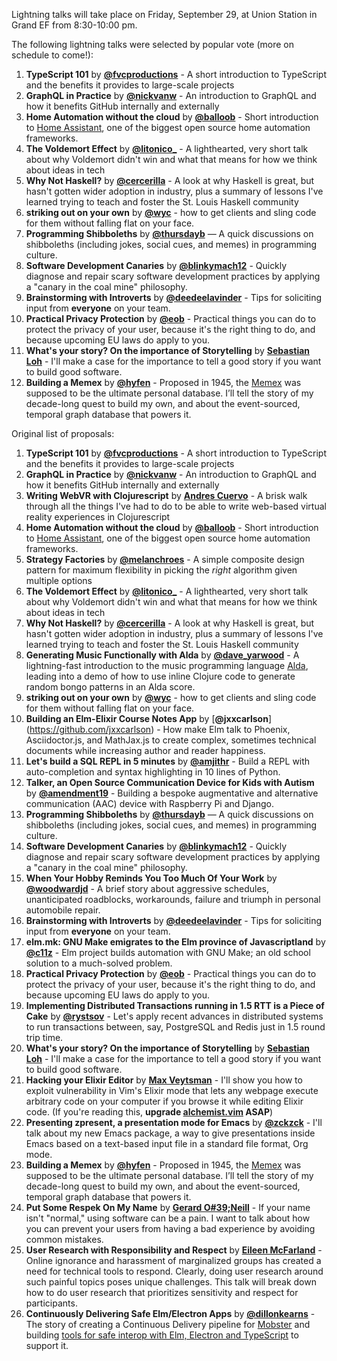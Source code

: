 Lightning talks will take place on Friday, September 29, at Union Station in Grand EF from 8:30-10:00 pm.

The following lightning talks were selected by popular vote (more on schedule to come!):

1. **TypeScript 101** by [**@fvcproductions**](https://github.com/fvcproductions) - A short introduction to TypeScript and the benefits it provides to large-scale projects
1. **GraphQL in Practice** by [**@nickvanw**](https://github.com/nickvanw) - An introduction to GraphQL and how it benefits GitHub internally and externally
1. **Home Automation without the cloud** by [**@balloob**](https://github.com/balloob) - Short introduction to [Home Assistant](https://home-assistant.io), one of the biggest open source home automation frameworks.
1. **The Voldemort Effect** by [**@litonico_**](https://twitter.com/litonico_) - A lighthearted, very short talk about why Voldemort didn't win and what that means for how we think about ideas in tech
1. **Why Not Haskell?** by [**@cercerilla**](https://twitter.com/cercerilla) - A look at why Haskell is great, but hasn't gotten wider adoption in industry, plus a summary of lessons I've learned trying to teach and foster the St. Louis Haskell community
1. **striking out on your own** by [**@wyc**](https://github.com/wyc) - how to get clients and sling code for them without falling flat on your face.
1. **Programming Shibboleths** by [**@thursdayb**](https://twitter.com/thursdayb) — A quick discussions on shibboleths (including jokes, social cues, and memes) in programming culture.
1. **Software Development Canaries** by [**@blinkymach12**](https://twitter.com/blinkymach12) - Quickly diagnose and repair scary software development practices by applying a "canary in the coal mine" philosophy.
1. **Brainstorming with Introverts** by [**@deedeelavinder**](https://github.com/deedeelavinder) - Tips for soliciting input from **everyone** on your team. 
1. **Practical Privacy Protection** by [**@eob**](https://twitter.com/eob) - Practical things you can do to protect the privacy of your user, because it's the right thing to do, and because upcoming EU laws do apply to you.
1. **What's your story? On the importance of Storytelling** by [**Sebastian Loh**](sloh@square-root.com) - I'll make a case for the importance to tell a good story if you want to build good software. 
1. **Building a Memex** by [**@hyfen**](https://twitter.com/hyfen) - Proposed in 1945, the [Memex](https://en.wikipedia.org/wiki/Memex) was supposed to be the ultimate personal database. I’ll tell the story of my decade-long quest to build my own, and about the event-sourced, temporal graph database that powers it.




Original list of proposals:

1. **TypeScript 101** by [**@fvcproductions**](https://github.com/fvcproductions) - A short introduction to TypeScript and the benefits it provides to large-scale projects
1. **GraphQL in Practice** by [**@nickvanw**](https://github.com/nickvanw) - An introduction to GraphQL and how it benefits GitHub internally and externally
1. **Writing WebVR with Clojurescript** by [**Andres Cuervo**](https://twitter.com/acwervo) - A brisk walk through all the things I've had to do to be able to write web-based virtual reality experiences in Clojurescript
1. **Home Automation without the cloud** by [**@balloob**](https://github.com/balloob) - Short introduction to [Home Assistant](https://home-assistant.io), one of the biggest open source home automation frameworks.
1. **Strategy Factories** by [**@melanchroes**](https://twitter.com/melanchroes) - A simple composite design pattern for maximum flexibility in picking the _right_ algorithm given multiple options
1. **The Voldemort Effect** by [**@litonico_**](https://twitter.com/litonico_) - A lighthearted, very short talk about why Voldemort didn't win and what that means for how we think about ideas in tech
1. **Why Not Haskell?** by [**@cercerilla**](https://twitter.com/cercerilla) - A look at why Haskell is great, but hasn't gotten wider adoption in industry, plus a summary of lessons I've learned trying to teach and foster the St. Louis Haskell community
1. **Generating Music Functionally with Alda** by [**@dave_yarwood**](https://twitter.com/dave_yarwood) - A lightning-fast introduction to the music programming language [Alda](https://github.com/alda-lang/alda), leading into a demo of how to use inline Clojure code to generate random bongo patterns in an Alda score.
1. **striking out on your own** by [**@wyc**](https://github.com/wyc) - how to get clients and sling code for them without falling flat on your face.
1. **Building an Elm-Elixir Course Notes App** by [**@jxxcarlson**] (https://github.com/jxxcarlson) - How make Elm talk to Phoenix, Asciidoctor.js, and MathJax.js to create complex, sometimes technical documents while increasing author and reader happiness.
1. **Let's build a SQL REPL in 5 minutes** by [**@amjithr**](https://twitter.com/amjithr) - Build a REPL with auto-completion and syntax highlighting in 10 lines of Python.
1. **Talker, an Open Source Communication Device for Kids with Autism** by [**@amendment19**](https://github.com/amendment19) - Building a bespoke augmentative and alternative communication (AAC) device with Raspberry Pi and Django.
1. **Programming Shibboleths** by [**@thursdayb**](https://twitter.com/thursdayb) — A quick discussions on shibboleths (including jokes, social cues, and memes) in programming culture.
1. **Software Development Canaries** by [**@blinkymach12**](https://twitter.com/blinkymach12) - Quickly diagnose and repair scary software development practices by applying a "canary in the coal mine" philosophy.
1. **When Your Hobby Reminds You Too Much Of Your Work** by [**@woodwardjd**](https://twitter.com/woodwardjd) - A brief story about aggressive schedules, unanticipated roadblocks, workarounds, failure and triumph in personal automobile repair.
1. **Brainstorming with Introverts** by [**@deedeelavinder**](https://github.com/deedeelavinder) - Tips for soliciting input from **everyone** on your team. 
1. **elm.mk: GNU Make emigrates to the Elm province of Javascriptland** by [**@c11z**](https://github.com/c11z) - Elm project builds automation with GNU Make; an old school solution to a much-solved problem.
1. **Practical Privacy Protection** by [**@eob**](https://twitter.com/eob) - Practical things you can do to protect the privacy of your user, because it's the right thing to do, and because upcoming EU laws do apply to you.
1. **Implementing Distributed Transactions running in 1.5 RTT is a Piece of Cake** by [**@rystsov**](https://twitter.com/rystsov) - Let's apply recent advances in distributed systems to run transactions between, say, PostgreSQL and Redis just in 1.5 round trip time.
1. **What's your story? On the importance of Storytelling** by [**Sebastian Loh**](sloh@square-root.com) - I'll make a case for the importance to tell a good story if you want to build good software. 
1. **Hacking your Elixir Editor** by [**Max Veytsman**](https://twitter.com/mveytsman) - I'll show you how to exploit vulnerability in Vim's Elixir mode that lets any webpage execute arbitrary code on your computer if you browse it while editing Elixir code. (If you're reading this, **upgrade [alchemist.vim](https://github.com/slashmili/alchemist.vim) ASAP**)
1. **Presenting zpresent, a presentation mode for Emacs** by [**@zckzck**](https://twitter.com/zckzck) - I'll talk about my new Emacs package, a  way to give presentations inside Emacs based on a text-based input file in a standard file format, Org mode.
1. **Building a Memex** by [**@hyfen**](https://twitter.com/hyfen) - Proposed in 1945, the [Memex](https://en.wikipedia.org/wiki/Memex) was supposed to be the ultimate personal database. I’ll tell the story of my decade-long quest to build my own, and about the event-sourced, temporal graph database that powers it.
1. **Put Some Respek On My Name** by [**Gerard O#39;Neill**](https://twitter.com/grardb) - If your name isn't "normal," using software can be a pain. I want to talk about how you can prevent your users from having a bad experience by avoiding common mistakes.
1. **User Research with Responsibility and Respect** by [**Eileen McFarland**](www.github.com/mceileen) - Online ignorance and harassment of marginalized groups has created a need for technical tools to respond.  Clearly, doing user research around such painful topics poses unique challenges.  This talk will break down how to do user research that prioritizes sensitivity and respect for participants.
1. **Continuously Delivering Safe Elm/Electron Apps** by [**@dillonkearns**](https://github.com/dillonkearns) - The story of creating a Continuous Delivery pipeline for [Mobster](https://github.com/dillonkearns/mobster) and building [tools for safe interop with Elm, Electron and TypeScript](https://github.com/dillonkearns/elm-electron) to support it.
